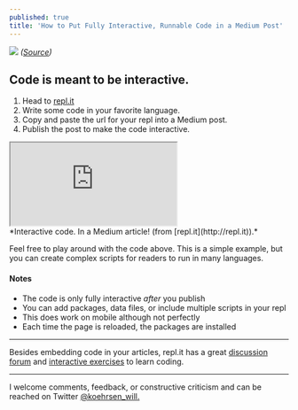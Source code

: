 ```yaml
---
published: true
title: 'How to Put Fully Interactive, Runnable Code in a Medium Post'
---
```

![](https://cdn-images-1.medium.com/max/2000/1*JTdMap3RCYkwPNxtoF8u-w.jpeg)
*([Source](https://www.pexels.com/photo/blur-close-up-code-computer-546819/))*

## Code is meant to be interactive.

1.  Head to [repl.it](http://repl.it)
2.  Write some code in your favorite language.
3.  Copy and paste the url for your repl into a Medium post.
4.  Publish the post to make the code interactive.

<div class="video-container">
    <iframe src="https://repl.it/@WillKoehrsen/basicpython?lite=true">
    </iframe>
</div>
*Interactive code. In a Medium article! (from [repl.it](http://repl.it)).*

Feel free to play around with the code above. This is a simple example, but you can create complex scripts for readers to run in many languages.

<!--more-->

#### Notes

*   The code is only fully interactive _after_ you publish
*   You can add packages, data files, or include multiple scripts in your repl
*   This does work on mobile although not perfectly
*   Each time the page is reloaded, the packages are installed

*****

Besides embedding code in your articles, repl.it has a great [discussion forum](https://repl.it/talk) and [interactive exercises](https://repl.it/community) to learn coding.

*****

I welcome comments, feedback, or constructive criticism and can be reached on Twitter [@koehrsen_will.](http://twitter.com/@koehrsen_will)
